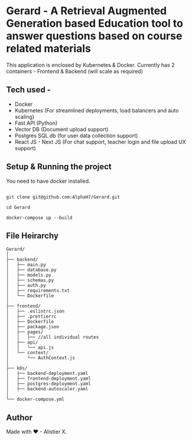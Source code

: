 # Gerard - A Retrieval Augmented Generation based Education tool to answer questions based on course related materials

This application is enclosed by Kubernetes & Docker. Currently has 2 containers - Frontend & Backend (will scale as required)

## Tech used - 

- Docker 
- Kubernetes (For streamlined deployments, load balancers and auto scaling)
- Fast API (Python)
- Vector DB (Document upload support)
- Postgres SQL db (for user data collection support)
- React JS - Next JS (For chat support, teacher login and file upload UX support)

## Setup & Running the project

You need to have docker installed. 

```

git clone git@github.com:AlphaH7/Gerard.git

cd Gerard

docker-compose up --build

```


## File Heirarchy

```
Gerard/
│
├── backend/
│   ├── main.py
│   ├── database.py
│   ├── models.py
│   ├── schemas.py
│   ├── auth.py
│   ├── requirements.txt
│   └── Dockerfile
│
├── frontend/
│   ├── .eslintrc.json
│   ├── .prettierrc
│   ├── Dockerfile
│   ├── package.json
│   ├── pages/
│   │   ├── //all individual routes
│   ├── api/
│   │   └── api.js
│   └── context/
│       └── AuthContext.js
│
├── k8s/
│   ├── backend-deployment.yaml
│   ├── frontend-deployment.yaml
│   ├── postgres-deployment.yaml
│   ├── backend-autoscaler.yaml
│
└── docker-compose.yml
```
  
## Author

Made with ♥ - Alistier X.